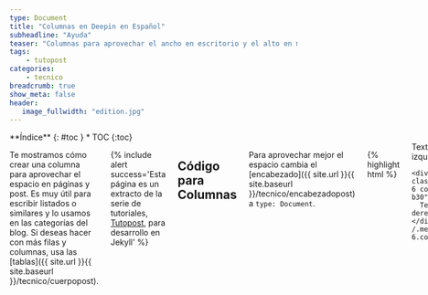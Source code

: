 ```yaml
---
type: Document
title: "Columnas en Deepin en Español"
subheadline: "Ayuda"
teaser: "Columnas para aprovechar el ancho en escritorio y el alto en móviles"
tags:
    - tutopost
categories:
    - tecnico
breadcrumb: true
show_meta: false
header:
   image_fullwidth: "edition.jpg"
---
```

<div class="row">
<div class="medium-4 medium-push-8 columns" markdown="1">
<div class="panel radius" markdown="1">
**Índice**
{: #toc }
*  TOC
{:toc}
</div>
</div><!-- /.medium-4.columns -->

<div class="medium-8 medium-pull-4 columns" markdown="1">

Te mostramos cómo crear una columna para aprovechar el espacio en páginas y post. Es muy útil para escribir listados o similares y lo usamos en las categorías del blog. Si deseas hacer con más filas y columnas, usa las [tablas]({{ site.url }}{{ site.baseurl }}/tecnico/cuerpopost).

{% include alert success='Esta página es un extracto de la serie de tutoriales, <a href="/tutopost">Tutopost</a>, para desarrollo en Jekyll' %}

## Código para Columnas
Para aprovechar mejor el espacio cambia el [encabezado]({{ site.url }}{{ site.baseurl }}/tecnico/encabezadopost) a `type: Document`.

{% highlight html %}
<div class="row t60">
    <div class="medium-6 columns b30">
      Texto izquierdo
    </div><!-- /.medium-6.columns -->

    <div class="medium-6 columns b30">
      Texto derecho
    </div><!-- /.medium-6.columns -->
</div><!-- /.row -->
{% endhighlight %}

<div class="row t60">
    <div class="medium-6 columns b30">
      Texto izquierdo
    </div><!-- /.medium-6.columns -->

    <div class="medium-6 columns b30">
      Texto derecho
    </div><!-- /.medium-6.columns -->
</div><!-- /.row -->

## Lectura adicionales
* ["Git en Atom"]({{ site.url }}/tecnico/gitatom/).
* [Encabezado del post]({{ site.url }}/tecnico/encabezadopost/).

</div><!-- /.medium-8.columns -->
</div><!-- /.row -->

